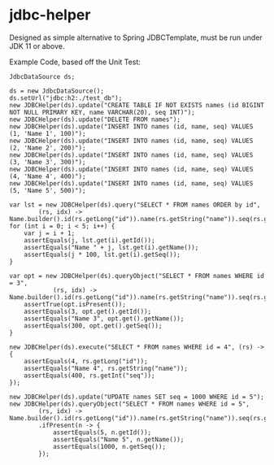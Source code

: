 # jdbc-helper
Designed as simple alternative to Spring JDBCTemplate, must be run under JDK 11 or above.

Example Code, based off the Unit Test:

    JdbcDataSource ds;

    ds = new JdbcDataSource();
    ds.setUrl("jdbc:h2:./test_db");
    new JDBCHelper(ds).update("CREATE TABLE IF NOT EXISTS names (id BIGINT NOT NULL PRIMARY KEY, name VARCHAR(20), seq INT)");
    new JDBCHelper(ds).update("DELETE FROM names");
    new JDBCHelper(ds).update("INSERT INTO names (id, name, seq) VALUES (1, 'Name 1', 100)");
    new JDBCHelper(ds).update("INSERT INTO names (id, name, seq) VALUES (2, 'Name 2', 200)");
    new JDBCHelper(ds).update("INSERT INTO names (id, name, seq) VALUES (3, 'Name 3', 300)");
    new JDBCHelper(ds).update("INSERT INTO names (id, name, seq) VALUES (4, 'Name 4', 400)");
    new JDBCHelper(ds).update("INSERT INTO names (id, name, seq) VALUES (5, 'Name 5', 500)");

    var lst = new JDBCHelper(ds).query("SELECT * FROM names ORDER by id",
            (rs, idx) -> Name.builder().id(rs.getLong("id")).name(rs.getString("name")).seq(rs.getInt("seq")).build());
    for (int i = 0; i < 5; i++) {
        var j = i + 1;
        assertEquals(j, lst.get(i).getId());
        assertEquals("Name " + j, lst.get(i).getName());
        assertEquals(j * 100, lst.get(i).getSeq());
    }

    var opt = new JDBCHelper(ds).queryObject("SELECT * FROM names WHERE id = 3",
                (rs, idx) -> Name.builder().id(rs.getLong("id")).name(rs.getString("name")).seq(rs.getInt("seq")).build());
        assertTrue(opt.isPresent());
        assertEquals(3, opt.get().getId());
        assertEquals("Name 3", opt.get().getName());
        assertEquals(300, opt.get().getSeq());
    }

    new JDBCHelper(ds).execute("SELECT * FROM names WHERE id = 4", (rs) -> {
        assertEquals(4, rs.getLong("id"));
        assertEquals("Name 4", rs.getString("name"));
        assertEquals(400, rs.getInt("seq"));
    });

    new JDBCHelper(ds).update("UPDATE names SET seq = 1000 WHERE id = 5");
    new JDBCHelper(ds).queryObject("SELECT * FROM names WHERE id = 5",
            (rs, idx) -> Name.builder().id(rs.getLong("id")).name(rs.getString("name")).seq(rs.getInt("seq")).build())
            .ifPresent(n -> {
                assertEquals(5, n.getId());
                assertEquals("Name 5", n.getName());
                assertEquals(1000, n.getSeq());
            });
